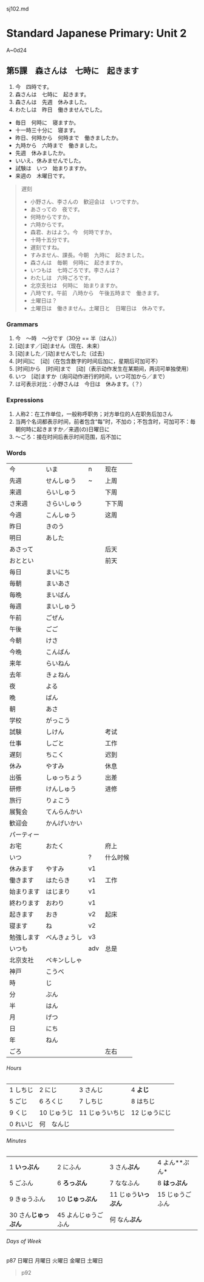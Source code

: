 sj102.md

Standard Japanese Primary: Unit 2
================================================================================

A~0d24

第5課　森さんは　七時に　起きます
--------------------------------------------------------------------------------

1. 今　四時です。
2. 森さんは　七時に　起きます。
3. 森さんは　先週　休みました。
4. わたしは　昨日　働きませんでした。

- 毎日　何時に　寝ますか。
- 十一時三十分に　寝ます。
- 昨日、何時から　何時まで　働きましたか。
- 九時から　六時まで　働きました。
- 先週　休みましたか。
- いいえ、休みませんでした。
- 試験は　いつ　始まりますか。
- 来週の　木曜日です。

> 遅刻
> 
> - 小野さん、李さんの　歓迎会は　いつですか。
> - あさっての　夜です。
> - 何時からですか。
> - 六時からです。
> - 森君、おはよう。今　何時ですか。
> - 十時十五分です。
> - 遅刻ですね。
> - すみません、課長。今朝　九時に　起きました。
> - 森さんは　毎朝　何時に　起きますか。
> - いつもは　七時ごろです。李さんは？
> - わたしは　六時ごろです。
> - 北京支社は　何時に　始まりますか。
> - 八時です。午前　八時から　午後五時まで　働きます。
> - 土曜日は？
> - 土曜日は　働きません。土曜日と　日曜日は　休みです。

### Grammars

1. 今　～時　～分です（30分 == 半〔はん〕）
2. [动]ます／[动]ません（现在、未来）
3. [动]ました／[动]ませんでした（过去） 
4. [时间]に　[动]（在包含数字的时间后加に，星期后可加可不）
5. [时间]から　[时间]まで　[动]（表示动作发生在某期间，两词可单独使用）
6. いつ　[动]ますか（询问动作进行的时间，いつ可加から／まで）
7. は可表示对比：小野さんは　今日は　休みます。（？）

### Expressions

1. 人称2：在工作单位，一般称呼职务；对方单位的人在职务后加さん
2. 当两个名词都表示时间，前者包含“每”时，不加の；不包含时，可加可不：毎朝何時に起きますか／来週(の)日曜日に
3. ～ごろ：接在时间后表示时间范围，后不加に

### Words

|            |              |     |          |
| ---------- | ------------ | --- | -------- |
| 今         | いま         | n   | 现在     |
| 先週       | せんしゅう   | ~   | 上周     |
| 来週       | らいしゅう   |     | 下周     |
| さ来週     | さらいしゅう |     | 下下周   |
| 今週       | こんしゅう   |     | 这周     |
| 昨日       | きのう       |
| 明日       | あした       |
| あさって   |              |     | 后天     |
| おととい   |              |     | 前天     |
| 毎日       | まいにち     |
| 毎朝       | まいあさ     |
| 毎晩       | まいばん     |
| 毎週       | まいしゅう   |
| 午前       | ごぜん       |
| 午後       | ごご         |
| 今朝       | けさ         |
| 今晩       | こんばん     |
| 来年       | らいねん     |
| 去年       | きょねん     |
| 夜         | よる         |
| 晩         | ばん         |
| 朝         | あさ         |
| 学校       | がっこう     |
| 試験       | しけん       |     | 考试     |
| 仕事       | しごと       |     | 工作     |
| 遅刻       | ちこく       |     | 迟到     |
| 休み       | やすみ       |     | 休息     |
| 出張       | しゅっちょう |     | 出差     |
| 研修       | けんしゅう   |     | 进修     |
| 旅行       | りょこう     |
| 展覧会     | てんらんかい |
| 歓迎会     | かんげいかい |
| パーティー |
| お宅       | おたく       |     | 府上     |
| いつ       |              | ?   | 什么时候 |
| 休みます   | やすみ       | v1  |
| 働きます   | はたらき     | v1  | 工作     |
| 始まります | はじまり     | v1  |
| 終わります | おわり       | v1  |
| 起きます   | おき         | v2  | 起床     |
| 寝ます     | ね           | v2  |
| 勉強します | べんきょうし | v3  |
| いつも     |              | adv | 总是     |
| 北京支社   | ペキンししゃ |
| 神戸       | こうべ       |
| 時         | じ           |
| 分         | ぶん         |
| 半         | はん         |
| 月         | げつ         |
| 日         | にち         |
| 年         | ねん         |
| ごろ       |              |     | 左右     |

###### Hours

|          |             |                 |               |
| -------- | ----------- | --------------- | ------------- |
| 1 しちじ | 2 にじ      | 3 さんじ        | 4 **よじ**    |
| 5 ごじ   | 6 ろくじ    | 7 しちじ        | 8 はちじ      |
| 9 くじ   | 10 じゅうじ | 11 じゅういちじ | 12 じゅうにじ |
| 0 れいじ | 何　なんじ  |

###### Minutes

|                       |                     |                       |                 |
| --------------------- | ------------------- | --------------------- | --------------- |
| 1 **いっぷん**        | 2 にふん            | 3 さん**ぷん**        | 4 よん**ぷん*   |
| 5 ごふん              | 6 **ろっぷん**      | 7 ななふん            | 8 **はっぷん**  |
| 9 きゅうふん          | 10 **じゅっぷん**   | 11 じゅう**いっぷん** | 15 じゅうごふん |
| 30 さん**じゅっぷん** | 45 よんじゅうごふん | 何 なん**ぷん**       |

###### Days of Week
p87
日曜日
月曜日
火曜日
金曜日
土曜日


> p92
